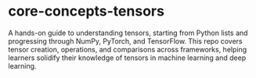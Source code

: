 # core-concepts-tensors
A hands-on guide to understanding tensors, starting from Python lists and progressing through NumPy, PyTorch, and TensorFlow. This repo covers tensor creation, operations, and comparisons across frameworks, helping learners solidify their knowledge of tensors in machine learning and deep learning.
